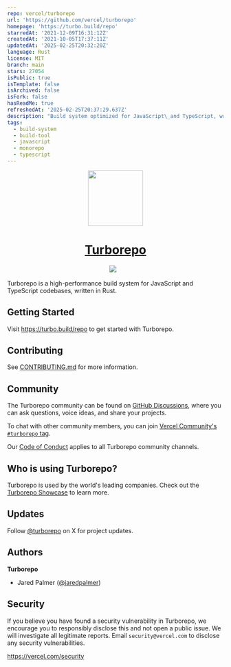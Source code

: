 ```yaml
---
repo: vercel/turborepo
url: 'https://github.com/vercel/turborepo'
homepage: 'https://turbo.build/repo'
starredAt: '2021-12-09T16:31:12Z'
createdAt: '2021-10-05T17:37:11Z'
updatedAt: '2025-02-25T20:32:20Z'
language: Rust
license: MIT
branch: main
stars: 27054
isPublic: true
isTemplate: false
isArchived: false
isFork: false
hasReadMe: true
refreshedAt: '2025-02-25T20:37:29.637Z'
description: "Build system optimized for JavaScript\_and TypeScript, written in Rust"
tags:
  - build-system
  - build-tool
  - javascript
  - monorepo
  - typescript
---
```


<p align="center">
  <a href="https://turbo.build">
    <picture>
      <source media="(prefers-color-scheme: dark)" srcset="https://user-images.githubusercontent.com/4060187/196936123-f6e1db90-784d-4174-b774-92502b718836.png">
      <img src="https://user-images.githubusercontent.com/4060187/196936104-5797972c-ab10-4834-bd61-0d1e5f442c9c.png" height="128">
    </picture>
    <h1 align="center">Turborepo</h1>
  </a>
</p>

<p align="center">
  <a aria-label="Vercel logo" href="https://vercel.com/"><img src="https://img.shields.io/badge/MADE%20BY%20Vercel-000000.svg?style=for-the-badge&logo=Vercel&labelColor=000"></a>
  <a aria-label="NPM version" href="https://www.npmjs.com/package/turbo"><img alt="" src="https://img.shields.io/npm/v/turbo.svg?style=for-the-badge&labelColor=000000"></a>
  <a aria-label="License" href="https://github.com/vercel/turborepo/blob/main/LICENSE"><img alt="" src="https://img.shields.io/npm/l/turbo.svg?style=for-the-badge&labelColor=000000&color="></a>
  <a aria-label="Join the community on GitHub" href="https://github.com/vercel/turborepo/discussions"><img alt="" src="https://img.shields.io/badge/Join%20the%20community-blueviolet.svg?style=for-the-badge&logo=turborepo&labelColor=000000&logoWidth=20&logoColor=white"></a>
</p>

Turborepo is a high-performance build system for JavaScript and TypeScript codebases, written in Rust.

## Getting Started

Visit https://turbo.build/repo to get started with Turborepo.

## Contributing

See [CONTRIBUTING.md](./CONTRIBUTING.md) for more information.

## Community

The Turborepo community can be found on [GitHub Discussions](https://github.com/vercel/turborepo/discussions), where you can ask questions, voice ideas, and share your projects.

To chat with other community members, you can join [Vercel Community's `#turborepo` tag](https://vercel.community/tag/turborepo).

Our [Code of Conduct](https://github.com/vercel/turborepo/blob/main/CODE_OF_CONDUCT.md) applies to all Turborepo community channels.

## Who is using Turborepo?

Turborepo is used by the world's leading companies. Check out the [Turborepo Showcase](https://turbo.build/showcase) to learn more.

## Updates

Follow [@turborepo](https://x.com/turborepo) on X for project updates.

## Authors

**Turborepo**

- Jared Palmer ([@jaredpalmer](https://x.com/jaredpalmer))

## Security

If you believe you have found a security vulnerability in Turborepo, we encourage you to responsibly disclose this and not open a public issue. We will investigate all legitimate reports. Email `security@vercel.com` to disclose any security vulnerabilities.

https://vercel.com/security
